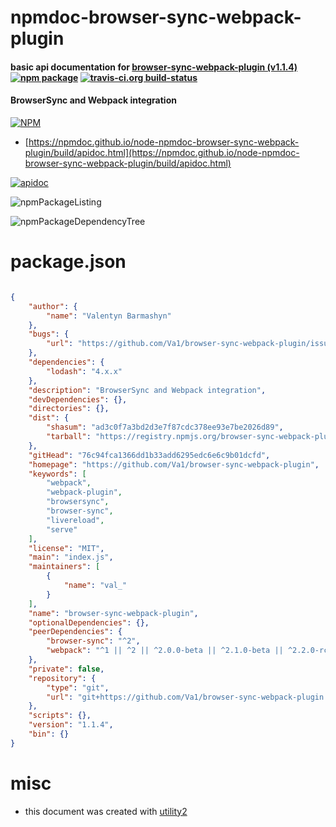 # npmdoc-browser-sync-webpack-plugin

#### basic api documentation for  [browser-sync-webpack-plugin (v1.1.4)](https://github.com/Va1/browser-sync-webpack-plugin)  [![npm package](https://img.shields.io/npm/v/npmdoc-browser-sync-webpack-plugin.svg?style=flat-square)](https://www.npmjs.org/package/npmdoc-browser-sync-webpack-plugin) [![travis-ci.org build-status](https://api.travis-ci.org/npmdoc/node-npmdoc-browser-sync-webpack-plugin.svg)](https://travis-ci.org/npmdoc/node-npmdoc-browser-sync-webpack-plugin)

#### BrowserSync and Webpack integration

[![NPM](https://nodei.co/npm/browser-sync-webpack-plugin.png?downloads=true&downloadRank=true&stars=true)](https://www.npmjs.com/package/browser-sync-webpack-plugin)

- [https://npmdoc.github.io/node-npmdoc-browser-sync-webpack-plugin/build/apidoc.html](https://npmdoc.github.io/node-npmdoc-browser-sync-webpack-plugin/build/apidoc.html)

[![apidoc](https://npmdoc.github.io/node-npmdoc-browser-sync-webpack-plugin/build/screenCapture.buildCi.browser.%252Ftmp%252Fbuild%252Fapidoc.html.png)](https://npmdoc.github.io/node-npmdoc-browser-sync-webpack-plugin/build/apidoc.html)

![npmPackageListing](https://npmdoc.github.io/node-npmdoc-browser-sync-webpack-plugin/build/screenCapture.npmPackageListing.svg)

![npmPackageDependencyTree](https://npmdoc.github.io/node-npmdoc-browser-sync-webpack-plugin/build/screenCapture.npmPackageDependencyTree.svg)



# package.json

```json

{
    "author": {
        "name": "Valentyn Barmashyn"
    },
    "bugs": {
        "url": "https://github.com/Va1/browser-sync-webpack-plugin/issues"
    },
    "dependencies": {
        "lodash": "4.x.x"
    },
    "description": "BrowserSync and Webpack integration",
    "devDependencies": {},
    "directories": {},
    "dist": {
        "shasum": "ad3c0f7a3bd2d3e7f87cdc378ee93e7be2026d89",
        "tarball": "https://registry.npmjs.org/browser-sync-webpack-plugin/-/browser-sync-webpack-plugin-1.1.4.tgz"
    },
    "gitHead": "76c94fca1366dd1b33add6295edc6e6c9b01dcfd",
    "homepage": "https://github.com/Va1/browser-sync-webpack-plugin",
    "keywords": [
        "webpack",
        "webpack-plugin",
        "browsersync",
        "browser-sync",
        "livereload",
        "serve"
    ],
    "license": "MIT",
    "main": "index.js",
    "maintainers": [
        {
            "name": "val_"
        }
    ],
    "name": "browser-sync-webpack-plugin",
    "optionalDependencies": {},
    "peerDependencies": {
        "browser-sync": "^2",
        "webpack": "^1 || ^2 || ^2.0.0-beta || ^2.1.0-beta || ^2.2.0-rc.0"
    },
    "private": false,
    "repository": {
        "type": "git",
        "url": "git+https://github.com/Va1/browser-sync-webpack-plugin.git"
    },
    "scripts": {},
    "version": "1.1.4",
    "bin": {}
}
```



# misc
- this document was created with [utility2](https://github.com/kaizhu256/node-utility2)

